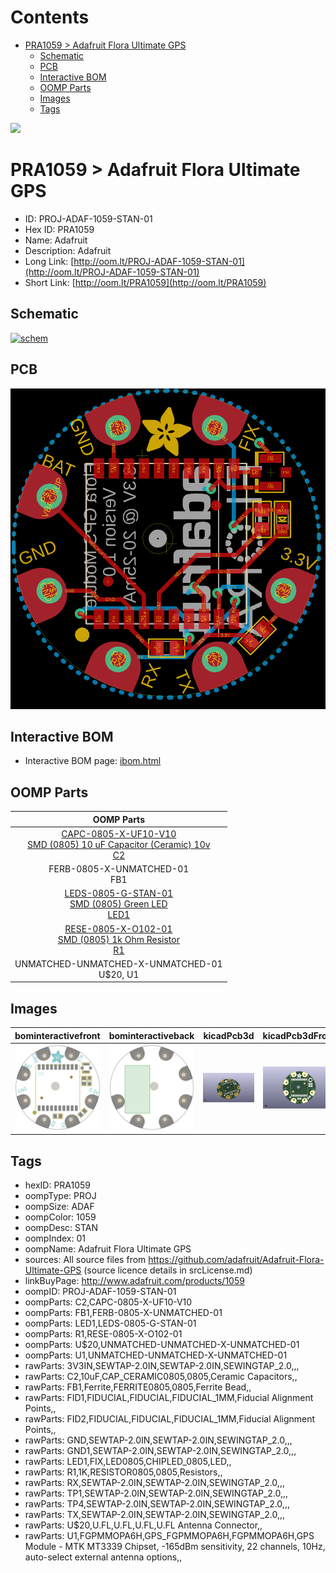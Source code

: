 



Contents
========

* [PRA1059 > Adafruit Flora Ultimate GPS](#pra1059--adafruit-flora-ultimate-gps)
	* [Schematic](#schematic)
	* [PCB](#pcb)
	* [Interactive BOM](#interactive-bom)
	* [OOMP Parts](#oomp-parts)
	* [Images](#images)
	* [Tags](#tags)
  
![][im]
# PRA1059 > Adafruit Flora Ultimate GPS

- ID: PROJ-ADAF-1059-STAN-01
- Hex ID: PRA1059
- Name: Adafruit
- Description: Adafruit
- Long Link: [http://oom.lt/PROJ-ADAF-1059-STAN-01](http://oom.lt/PROJ-ADAF-1059-STAN-01)
- Short Link: [http://oom.lt/PRA1059](http://oom.lt/PRA1059)

## Schematic
  
[![schem](eagleSchemImage.png)](eagleSchemImage.png)
## PCB
  
[![pcb](eagleImage.png)](eagleImage.png)
## Interactive BOM

- Interactive BOM page: [ibom.html](https://htmlpreview.github.io/?https://github.com/oomlout/oomlout_OOMP_projects/blob/main/PROJ-ADAF-1059-STAN-01/kicad/bom/ibom.html)

## OOMP Parts
  

|OOMP Parts|
| :---: |
|[CAPC-0805-X-UF10-V10<br> SMD (0805) 10 uF Capacitor (Ceramic) 10v<br> C2](https://github.com/oomlout/oomlout_OOMP_parts/tree/main/CAPC-0805-X-UF10-V10/)|
|FERB-0805-X-UNMATCHED-01<BR>FB1|
|[LEDS-0805-G-STAN-01<br> SMD (0805) Green LED<br> LED1](https://github.com/oomlout/oomlout_OOMP_parts/tree/main/LEDS-0805-G-STAN-01/)|
|[RESE-0805-X-O102-01<br> SMD (0805) 1k Ohm Resistor<br> R1](https://github.com/oomlout/oomlout_OOMP_parts/tree/main/RESE-0805-X-O102-01/)|
|UNMATCHED-UNMATCHED-X-UNMATCHED-01<BR>U$20, U1|

## Images
  
  

|bominteractivefront|bominteractiveback|kicadPcb3d|kicadPcb3dFront|kicadPcb3dBack|eagleImage|eagleSchemImage|pcbdraw|pcbdrawback|
| :---: | :---: | :---: | :---: | :---: | :---: | :---: | :---: | :---: |
|[![bominteractivefront](bomFront_140.png)](bomFront.png)|[![bominteractiveback](bomBack_140.png)](bomBack.png)|[![kicadPcb3d](kicadPcb3d_140.png)](kicadPcb3d.png)|[![kicadPcb3dFront](kicadPcb3dFront_140.png)](kicadPcb3dFront.png)|[![kicadPcb3dBack](kicadPcb3dBack_140.png)](kicadPcb3dBack.png)|[![eagleImage](eagleImage_140.png)](eagleImage.png)|[![eagleSchemImage](eagleSchemImage_140.png)](eagleSchemImage.png)|[![pcbdraw](pcbdraw_140.png)](pcbdraw.png)|[![pcbdrawback](pcbdrawBack_140.png)](pcbdrawBack.png)|

## Tags

- hexID: PRA1059
- oompType: PROJ
- oompSize: ADAF
- oompColor: 1059
- oompDesc: STAN
- oompIndex: 01
- oompName: Adafruit Flora Ultimate GPS
- sources: All source files from https://github.com/adafruit/Adafruit-Flora-Ultimate-GPS (source licence details in srcLicense.md)
- linkBuyPage: http://www.adafruit.com/products/1059
- oompID: PROJ-ADAF-1059-STAN-01
- oompParts: C2,CAPC-0805-X-UF10-V10
- oompParts: FB1,FERB-0805-X-UNMATCHED-01
- oompParts: LED1,LEDS-0805-G-STAN-01
- oompParts: R1,RESE-0805-X-O102-01
- oompParts: U$20,UNMATCHED-UNMATCHED-X-UNMATCHED-01
- oompParts: U1,UNMATCHED-UNMATCHED-X-UNMATCHED-01
- rawParts: 3V3IN,SEWTAP-2.0IN,SEWTAP-2.0IN,SEWINGTAP_2.0,,,
- rawParts: C2,10uF,CAP_CERAMIC0805,0805,Ceramic Capacitors,,
- rawParts: FB1,Ferrite,FERRITE0805,0805,Ferrite Bead,,
- rawParts: FID1,FIDUCIAL,FIDUCIAL,FIDUCIAL_1MM,Fiducial Alignment Points,,
- rawParts: FID2,FIDUCIAL,FIDUCIAL,FIDUCIAL_1MM,Fiducial Alignment Points,,
- rawParts: GND,SEWTAP-2.0IN,SEWTAP-2.0IN,SEWINGTAP_2.0,,,
- rawParts: GND1,SEWTAP-2.0IN,SEWTAP-2.0IN,SEWINGTAP_2.0,,,
- rawParts: LED1,FIX,LED0805,CHIPLED_0805,LED,,
- rawParts: R1,1K,RESISTOR0805,0805,Resistors,,
- rawParts: RX,SEWTAP-2.0IN,SEWTAP-2.0IN,SEWINGTAP_2.0,,,
- rawParts: TP1,SEWTAP-2.0IN,SEWTAP-2.0IN,SEWINGTAP_2.0,,,
- rawParts: TP4,SEWTAP-2.0IN,SEWTAP-2.0IN,SEWINGTAP_2.0,,,
- rawParts: TX,SEWTAP-2.0IN,SEWTAP-2.0IN,SEWINGTAP_2.0,,,
- rawParts: U$20,U.FL,U.FL,U.FL,U.FL Antenna Connector,,
- rawParts: U1,FGPMMOPA6H,GPS_FGPMMOPA6H,FGPMMOPA6H,GPS Module - MTK MT3339 Chipset, -165dBm sensitivity, 22 channels, 10Hz, auto-select external antenna options,,



[im]: kicadPcb3d_450.png
